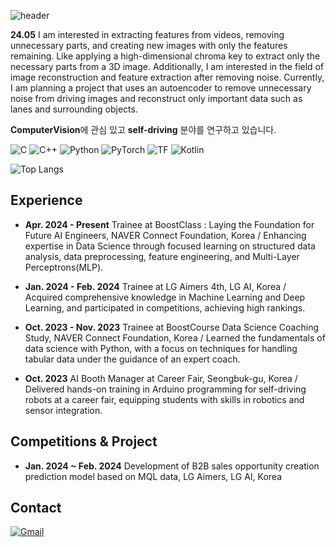 ![header](https://capsule-render.vercel.app/api?type=waving&color=timeGradient&height=200&section=header&text=ChoIntelligence&animation=fadeIn&fontAlign=70
)

**24.05** I am interested in extracting features from videos, removing unnecessary parts, and creating new images with only the features remaining. Like applying a high-dimensional chroma key to extract only the necessary parts from a 3D image.
Additionally, I am interested in the field of image reconstruction and feature extraction after removing noise.
Currently, I am planning a project that uses an autoencoder to remove unnecessary noise from driving images and reconstruct only important data such as lanes and surrounding objects.


**ComputerVision**에 관심 있고 **self-driving** 분야를 연구하고 있습니다.

![C](https://img.shields.io/badge/C-00599C?style=for-the-badge&logo=c&logoColor=white) ![C++](https://img.shields.io/badge/C++-00599C?style=for-the-badge&logo=c%2B%2B&logoColor=white)
![Python](https://img.shields.io/badge/Python-3776AB?style=for-the-badge&logo=python&logoColor=white) ![PyTorch](https://img.shields.io/badge/PyTorch-EE4C2C?style=for-the-badge&logo=pytorch&logoColor=white)
![TF](https://img.shields.io/badge/TensorFlow-FF6F00?style=for-the-badge&logo=tensorflow&logoColor=white) ![Kotlin](https://img.shields.io/badge/Kotlin-7F52FF?style=for-the-badge&logo=kotlin&logoColor=white) 

![Top Langs](https://github-readme-stats.vercel.app/api/top-langs/?username=ChoIntelligence)

## Experience 

 - **Apr. 2024 - Present** Trainee at BoostClass : Laying the Foundation for Future AI Engineers, NAVER Connect Foundation, Korea / Enhancing expertise in Data Science through focused learning on structured data analysis, data preprocessing, feature engineering, and Multi-Layer Perceptrons(MLP).

 - **Jan. 2024 - Feb. 2024** Trainee at LG Aimers 4th, LG AI, Korea / Acquired comprehensive knowledge in Machine Learning and Deep Learning, and participated in competitions, achieving high rankings.

 - **Oct. 2023 - Nov. 2023** Trainee at BoostCourse Data Science Coaching Study, NAVER Connect Foundation, Korea / Learned the fundamentals of data science with Python, with a focus on techniques for handling tabular data under the guidance of an expert coach.

 - **Oct. 2023** AI Booth Manager at Career Fair, Seongbuk-gu, Korea / Delivered hands-on training in Arduino programming for self-driving robots at a career fair, equipping students with skills in robotics and sensor integration.


## Competitions & Project
 - **Jan. 2024 ~ Feb. 2024** Development of B2B sales opportunity creation prediction model based on MQL data, LG Aimers, LG AI, Korea
   

## Contact
[![Gmail](https://img.shields.io/badge/Gmail-D14836?style=for-the-badge&logo=gmail&logoColor=white)](mailto:1971471@hansung.ac.kr)
